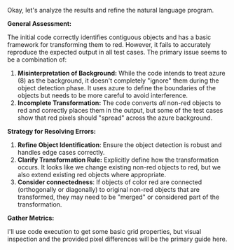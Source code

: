 Okay, let's analyze the results and refine the natural language program.

**General Assessment:**

The initial code correctly identifies contiguous objects and has a basic framework for transforming them to red. However, it fails to accurately reproduce the expected output in all test cases. The primary issue seems to be a combination of:

1.  **Misinterpretation of Background:** While the code intends to treat azure (8) as the background, it doesn't completely "ignore" them during the object detection phase. It uses azure to define the boundaries of the objects but needs to be more careful to avoid interference.
2.  **Incomplete Transformation:** The code converts *all* non-red objects to red and correctly places them in the output, but some of the test cases show that red pixels should "spread" across the azure background.

**Strategy for Resolving Errors:**

1.  **Refine Object Identification**: Ensure the object detection is robust and handles edge cases correctly.
2.  **Clarify Transformation Rule:** Explicitly define how the transformation occurs. It looks like we change existing non-red objects to red, but we also extend existing red objects where appropriate.
3. **Consider connectedness**: If objects of color red are connected (orthogonally or diagonally) to original non-red objects that are transformed, they may need to be "merged" or considered part of the transformation.

**Gather Metrics:**

I'll use code execution to get some basic grid properties, but visual inspection and the provided pixel differences will be the primary guide here.

